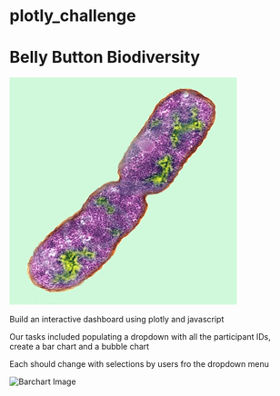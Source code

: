 # plotly_challenge
# Belly Button Biodiversity

![Bacteria Image ](Images/bacteria.jpg)

Build an interactive dashboard using plotly and javascript

Our tasks included populating a dropdown with all the participant IDs, create a bar chart and a bubble chart

Each should change with selections by users fro the dropdown menu


![Barchart Image](Images/buble_chart.png)
